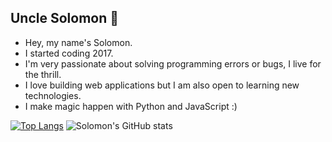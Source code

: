 ## Uncle Solomon :rocket:

- Hey, my name's Solomon.
- I started coding 2017.
- I'm very passionate about solving programming errors or bugs, I live for the thrill.
- I love building web applications but I am also open to learning new technologies. 
- I make magic happen with Python and JavaScript :)

[![Top Langs](https://github-readme-stats.vercel.app/api/top-langs/?username=Uncle-Solomon&langs_count=5)](https://github.com/anuraghazra/github-readme-stats)
![Solomon's GitHub stats](https://github-readme-stats.vercel.app/api?username=Uncle-Solomon&count_private=true)
